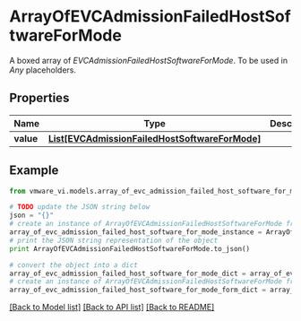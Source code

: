 # ArrayOfEVCAdmissionFailedHostSoftwareForMode

A boxed array of *EVCAdmissionFailedHostSoftwareForMode*. To be used in *Any* placeholders. 

## Properties
Name | Type | Description | Notes
------------ | ------------- | ------------- | -------------
**value** | [**List[EVCAdmissionFailedHostSoftwareForMode]**](EVCAdmissionFailedHostSoftwareForMode.md) |  | 

## Example

```python
from vmware_vi.models.array_of_evc_admission_failed_host_software_for_mode import ArrayOfEVCAdmissionFailedHostSoftwareForMode

# TODO update the JSON string below
json = "{}"
# create an instance of ArrayOfEVCAdmissionFailedHostSoftwareForMode from a JSON string
array_of_evc_admission_failed_host_software_for_mode_instance = ArrayOfEVCAdmissionFailedHostSoftwareForMode.from_json(json)
# print the JSON string representation of the object
print ArrayOfEVCAdmissionFailedHostSoftwareForMode.to_json()

# convert the object into a dict
array_of_evc_admission_failed_host_software_for_mode_dict = array_of_evc_admission_failed_host_software_for_mode_instance.to_dict()
# create an instance of ArrayOfEVCAdmissionFailedHostSoftwareForMode from a dict
array_of_evc_admission_failed_host_software_for_mode_form_dict = array_of_evc_admission_failed_host_software_for_mode.from_dict(array_of_evc_admission_failed_host_software_for_mode_dict)
```
[[Back to Model list]](../README.md#documentation-for-models) [[Back to API list]](../README.md#documentation-for-api-endpoints) [[Back to README]](../README.md)


